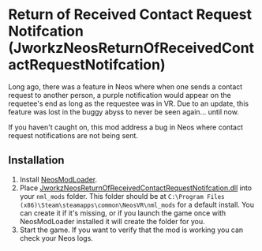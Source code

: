 # Return of Received Contact Request Notifcation (JworkzNeosReturnOfReceivedContactRequestNotifcation)

Long ago, there was a feature in Neos where when one sends a contact request to another person, a purple notification would appear on the requetee's
end as long as the requestee was in VR. Due to an update, this feature was lost in the buggy abyss to never be seen again... until now.

If you haven't caught on, this mod address a bug in Neos where contact request notifications are not being sent.

## Installation
1. Install [NeosModLoader](https://github.com/stiefeljackal/JworkzNeosReturnOfReceivedContactRequestNotifcation).
2. Place [JworkzNeosReturnOfReceivedContactRequestNotifcation.dll](https://github.com/stiefeljackal/JworkzNeosReturnOfReceivedContactRequestNotifcation/releases/latest/download/JworkzNeosReturnOfReceivedContactRequestNotifcation.dll) into your `nml_mods` folder. This folder should be at `C:\Program Files (x86)\Steam\steamapps\common\NeosVR\nml_mods` for a default install. You can create it if it's missing, or if you launch the game once with NeosModLoader installed it will create the folder for you.
3. Start the game. If you want to verify that the mod is working you can check your Neos logs.